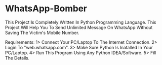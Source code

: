 # WhatsApp-Bomber
This Project Is Completely Written In Python Programming Language.
This Project Will Help You To Send Unlimited Message On WhatsApp Without Saving The Victim's Mobile Number.

Requirements:
              1> Connect Your PC/Laptop To The Internet Connection.
              2> Login To "web.whatsapp.com".
              3> Make Sure Python Is Inatalled In Your PC/Laptop.
              4> Run This Program Using Any Python IDEA/Software.
              5> Fill The Details.
